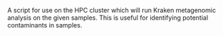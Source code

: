 A script for use on the HPC cluster which will run Kraken metagenomic analysis on the given samples. This is useful for identifying potential contaminants in samples. 
